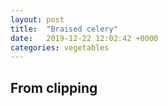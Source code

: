 ```yaml
---
layout: post
title:  "Braised celery"
date:   2019-12-22 12:02:42 +0000
categories: vegetables
---
```


## From clipping